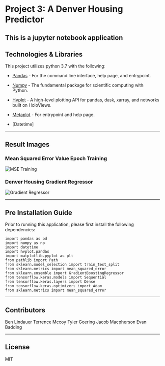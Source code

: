 # Project 3: A Denver Housing Predictor
This is a jupyter notebook application 
---

## Technologies & Libraries

This project utilizes python 3.7 with the following:

* [Pandas](https://github.com/pandas-dev/pandas) - For the command line interface, help page, and entrypoint.

* [Numpy](https://github.com/numpy/numpy) - The fundamental package for scientific computing with Python.

* [Hvplot](https://github.com/holoviz/hvplot) - A high-level plotting API for pandas, dask, xarray, and networks built on HoloViews.

* [Metaplot](https://github.com/matplotlib/matplotlib) - For entrypoint and help page.

* [Datetime]


---
## Result Images

### Mean Squared Error Value Epoch Training

![MSE Training](https://user-images.githubusercontent.com/117557983/234738973-d0fc3b29-17b5-4cf2-a6c9-999d5d17b200.png)



### Denver Housing Gradient Regressor

![Gradient Regressor](https://user-images.githubusercontent.com/117557983/234738993-936c9fc3-184a-4bac-8031-dfac2ac83154.png)

--- 

## Pre Installation Guide

Prior to running this application, please first install the following dependencies:

```
import pandas as pd
import numpy as np
import datetime
import hvplot.pandas
import matplotlib.pyplot as plt
from pathlib import Path
from sklearn.model_selection import train_test_split
from sklearn.metrics import mean_squared_error
from sklearn.ensemble import GradientBoostingRegressor
from tensorflow.keras.models import Sequential
from tensorflow.keras.layers import Dense
from tensorflow.keras.optimizers import Adam
from sklearn.metrics import mean_squared_error
```

---

## Contributors

Ben Lindauer
Terrence Mccoy
Tyler Goering
Jacob Macpherson
Evan Badding

---

## License

MIT
